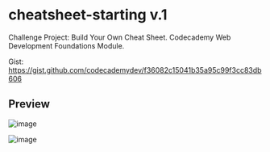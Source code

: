 # cheatsheet-starting v.1
Challenge Project: Build Your Own Cheat Sheet. Codecademy Web Development Foundations Module.

Gist: https://gist.github.com/codecademydev/f36082c15041b35a95c99f3cc83db606

## Preview
![image](https://github.com/JoseRVargas/cheatsheet-starting/assets/92692967/ef941e6c-69aa-49a9-a947-a1726b6da7a2)

![image](https://github.com/JoseRVargas/cheatsheet-starting/assets/92692967/cec433f4-d874-4f63-85ef-99614033ac91)
